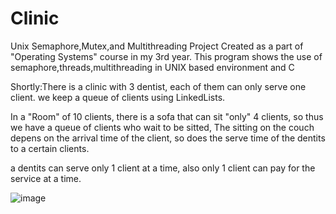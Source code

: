 # Clinic
Unix Semaphore,Mutex,and Multithreading Project
Created as a part of "Operating Systems" course in my 3rd year.
This program shows the use of semaphore,threads,multithreading in UNIX based environment and C

Shortly:There is a clinic with 3 dentist, each of them can only serve one client.
we keep a queue of clients using LinkedLists.

In a "Room" of 10 clients, there is a sofa that can sit "only" 4 clients, so thus we have a queue of clients who wait to be sitted,
The sitting on the couch depens on the arrival time of the client, so does the serve time of the dentits to a certain clients.

a dentits can serve only 1 client at a time, also only 1 client can pay for the service at a time.


![image](https://user-images.githubusercontent.com/88554020/159493440-334b740b-c7ec-47e4-a0e7-5855cd56e9eb.png)

